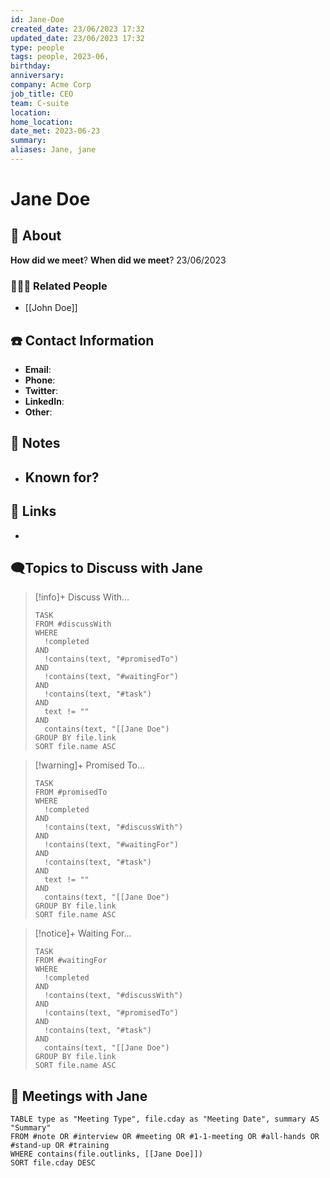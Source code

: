 ```yaml
---
id: Jane-Doe
created_date: 23/06/2023 17:32
updated_date: 23/06/2023 17:32
type: people
tags: people, 2023-06,
birthday: 
anniversary: 
company: Acme Corp
job_title: CEO
team: C-suite
location: 
home_location: 
date_met: 2023-06-23
summary: 
aliases: Jane, jane
---
```


# Jane Doe

[ ](#anki-card)

## 👤 About

**How did we meet**? 
**When did we meet**? 23/06/2023

### 👨‍👩‍👦 Related People

- [[John Doe]]

## ☎️ Contact Information

- **Email**: 
- **Phone**: 
- **Twitter**: 
- **LinkedIn**: 
- **Other**: 

## 📝 Notes

- Known for?
	- 

## 🔗 Links

- 

## 🗨️Topics to Discuss with Jane

> [!info]+ Discuss With...
> ```dataview
> TASK
> FROM #discussWith
> WHERE 
> 	!completed
> AND
> 	!contains(text, "#promisedTo")
> AND
> 	!contains(text, "#waitingFor")
> AND
> 	!contains(text, "#task")
> AND 
> 	text != ""
> AND
> 	contains(text, "[[Jane Doe")
> GROUP BY file.link
>SORT file.name ASC
> ```

> [!warning]+ Promised To...
> ```dataview
> TASK
> FROM #promisedTo
> WHERE
> 	!completed
> AND
> 	!contains(text, "#discussWith")
> AND
> 	!contains(text, "#waitingFor")
> AND
> 	!contains(text, "#task")
> AND 
> 	text != ""
> AND
> 	contains(text, "[[Jane Doe")
> GROUP BY file.link
> SORT file.name ASC
> ```

> [!notice]+ Waiting For...
> ```dataview
> TASK
> FROM #waitingFor
> WHERE 
> 	!completed
> AND
> 	!contains(text, "#discussWith")
> AND
> 	!contains(text, "#promisedTo")
> AND
> 	!contains(text, "#task")
> AND 
> 	contains(text, "[[Jane Doe")
> GROUP BY file.link
> SORT file.name ASC
> ```

## 👥 Meetings with Jane

```dataview
TABLE type as "Meeting Type", file.cday as "Meeting Date", summary AS "Summary"
FROM #note OR #interview OR #meeting OR #1-1-meeting OR #all-hands OR #stand-up OR #training
WHERE contains(file.outlinks, [[Jane Doe]])
SORT file.cday DESC
```

